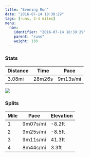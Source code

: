 ```yaml
---
title: "Evening Run"
date: "2016-07-14 18:38:29"
tags: [runs, 3-4 miles]
menu:
  nav:
    identifier: "2016-07-14 18:38:29"
    parent: "runs"
    weight: 130
---
```


### Stats

| Distance | Time | Pace |
|----------|------|------|
|3.08mi|28m26s|9m13s/mi|

<img src='https://maps.googleapis.com/maps/api/staticmap?maptype=roadmap&path=enc:kgkeIr}wLfIb^pHhKN|IvAlFnFpHhF|AfL`UxEhRbFp_@iG_a@wGmWqKiPmDEyDcF_FcYmG{FwBiGeDiSUkFbAw@sAa@dAuBs@u_@n@e[&key=AIzaSyC1MId7bFpkLXNAaYhBSTb8jLyiSqzbDtM&size=800x800&markers=color:yellow|label:S|53.47462,-2.2577&markers=color:green|label:F|53.47451,-2.24615'>

### Splits

| Mile | Pace | Elevation |
|------|------|-----------|
|1|9m07s/mi|-8.2ft|
|2|9m25s/mi|-8.5ft|
|3|9m11s/mi|41.3ft|
|4|8m44s/mi|3.3ft|
